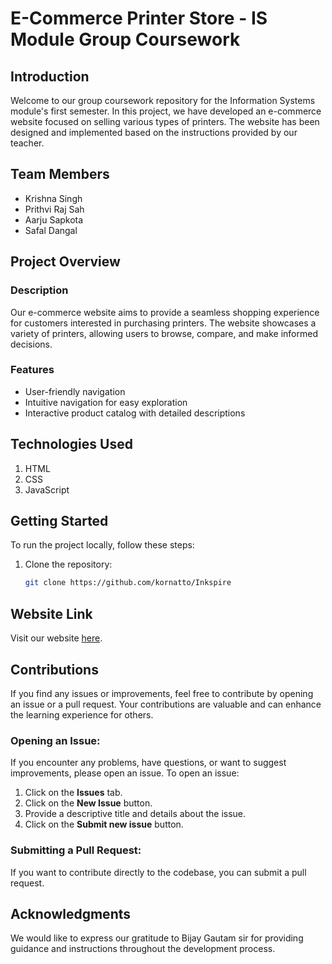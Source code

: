 # E-Commerce Printer Store - IS Module Group Coursework

## Introduction

Welcome to our group coursework repository for the Information Systems module's first semester. In this project, we have developed an e-commerce website focused on selling various types of printers. The website has been designed and implemented based on the instructions provided by our teacher.

## Team Members

- Krishna Singh 
- Prithvi Raj Sah
- Aarju Sapkota
- Safal Dangal

## Project Overview

### Description

Our e-commerce website aims to provide a seamless shopping experience for customers interested in purchasing printers. The website showcases a variety of printers, allowing users to browse, compare, and make informed decisions.

### Features

- User-friendly navigation
- Intuitive navigation for easy exploration
- Interactive product catalog with detailed descriptions

## Technologies Used

1. HTML
2. CSS
3. JavaScript

## Getting Started

To run the project locally, follow these steps:

1. Clone the repository:
     ```bash
    git clone https://github.com/kornatto/Inkspire

## Website Link

Visit our website [here](https://inkspire-clz-project.netlify.app/).

## Contributions

If you find any issues or improvements, feel free to contribute by opening an issue or a pull request. Your contributions are valuable and can enhance the learning experience for others.

### Opening an Issue:

If you encounter any problems, have questions, or want to suggest improvements, please open an issue. To open an issue:

1. Click on the **Issues** tab.
2. Click on the **New Issue** button.
3. Provide a descriptive title and details about the issue.
4. Click on the **Submit new issue** button.

### Submitting a Pull Request:

If you want to contribute directly to the codebase, you can submit a pull request.

## Acknowledgments

We would like to express our gratitude to Bijay Gautam sir for providing guidance and instructions throughout the development process.


